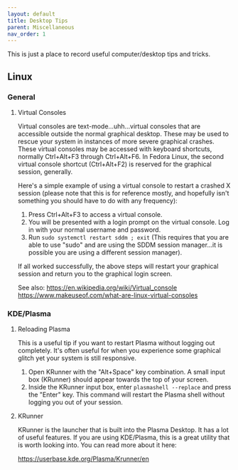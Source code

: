 ```yaml
---
layout: default
title: Desktop Tips
parent: Miscellaneous
nav_order: 1
---
```



This is just a place to record useful computer/desktop tips and tricks.

## Linux

### General

1.  Virtual Consoles

    Virtual consoles are text-mode…uhh…virtual consoles that are
    accessible outside the normal graphical desktop. These may be used
    to rescue your system in instances of more severe graphical crashes.
    These virtual consoles may be accessed with keyboard shortcuts,
    normally Ctrl+Alt+F3 through Ctrl+Alt+F6. In Fedora Linux, the
    second virtual console shortcut (Ctrl+Alt+F2) is reserved for the
    graphical session, generally.

    Here's a simple example of using a virtual console to restart a
    crashed X session (please note that this is for reference mostly,
    and hopefully isn't something you should have to do with any
    frequency):

    1.  Press Ctrl+Alt+F3 to access a virtual console.
    2.  You will be presented with a login prompt on the virtual
        console. Log in with your normal username and password.
    3.  Run `sudo systemctl restart sddm ; exit` (This requires that you
        are able to use "sudo" and are using the SDDM session manager…it
        is possible you are using a different session manager).

    If all worked successfully, the above steps will restart your
    graphical session and return you to the graphical login screen.

    See also: <https://en.wikipedia.org/wiki/Virtual_console>
    <https://www.makeuseof.com/what-are-linux-virtual-consoles>

### KDE/Plasma

1.  Reloading Plasma

    This is a useful tip if you want to restart Plasma without logging
    out completely. It's often useful for when you experience some
    graphical glitch yet your system is still responsive.

    1.  Open KRunner with the "Alt+Space" key combination. A small input
        box (KRunner) should appear towards the top of your screen.
    2.  Inside the KRunner input box, enter `plasmashell --replace` and
        press the "Enter" key. This command will restart the Plasma
        shell without logging you out of your session.

2.  KRunner

    KRunner is the launcher that is built into the Plasma Desktop. It
    has a lot of useful features. If you are using KDE/Plasma, this is a
    great utility that is worth looking into. You can read more about it
    here:

    <https://userbase.kde.org/Plasma/Krunner/en>

